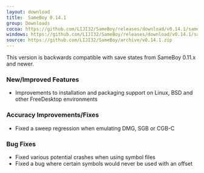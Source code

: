 ```yaml
---
layout: download
title:  SameBoy 0.14.1
group: Downloads
cocoa: https://github.com/LIJI32/SameBoy/releases/download/v0.14.1/sameboy_cocoa_v0.14.1.zip
windows: https://github.com/LIJI32/SameBoy/releases/download/v0.14.1/sameboy_winsdl_v0.14.1.zip
source: https://github.com/LIJI32/SameBoy/archive/v0.14.1.zip
---
```

This version is backwards compatible with save states from SameBoy 0.11.x and newer.

### New/Improved Features
* Improvements to installation and packaging support on Linux, BSD and other FreeDesktop environments

### Accuracy Improvements/Fixes
* Fixed a sweep regression when emulating DMG, SGB or CGB-C

### Bug Fixes
* Fixed various potential crashes when using symbol files
* Fixed a bug where certain symbols would never be used with an offset
